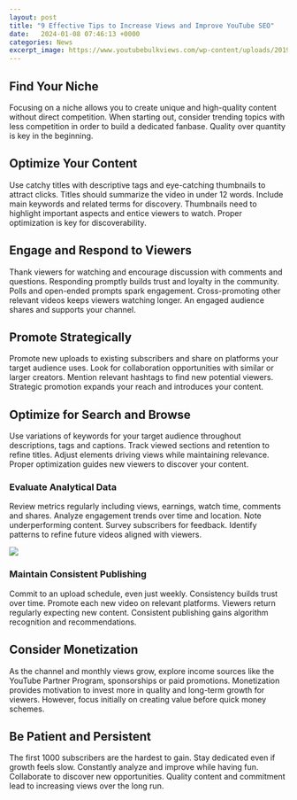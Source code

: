 ```yaml
---
layout: post
title: "9 Effective Tips to Increase Views and Improve YouTube SEO"
date:   2024-01-08 07:46:13 +0000
categories: News
excerpt_image: https://www.youtubebulkviews.com/wp-content/uploads/2019/06/9-Ways-to-Increase-YouTube-Views.png
---
```

## Find Your Niche 
Focusing on a niche allows you to create unique and high-quality content without direct competition. When starting out, consider trending topics with less competition in order to build a dedicated fanbase. Quality over quantity is key in the beginning.

## Optimize Your Content
Use catchy titles with descriptive tags and eye-catching thumbnails to attract clicks. Titles should summarize the video in under 12 words. Include main keywords and related terms for discovery. Thumbnails need to highlight important aspects and entice viewers to watch. Proper optimization is key for discoverability.

## Engage and Respond to Viewers
Thank viewers for watching and encourage discussion with comments and questions. Responding promptly builds trust and loyalty in the community. Polls and open-ended prompts spark engagement. Cross-promoting other relevant videos keeps viewers watching longer. An engaged audience shares and supports your channel.

## Promote Strategically  
Promote new uploads to existing subscribers and share on platforms your target audience uses. Look for collaboration opportunities with similar or larger creators. Mention relevant hashtags to find new potential viewers. Strategic promotion expands your reach and introduces your content.

## Optimize for Search and Browse
Use variations of keywords for your target audience throughout descriptions, tags and captions. Track viewed sections and retention to refine titles. Adjust elements driving views while maintaining relevance. Proper optimization guides new viewers to discover your content.

### Evaluate Analytical Data
Review metrics regularly including views, earnings, watch time, comments and shares. Analyze engagement trends over time and location. Note underperforming content. Survey subscribers for feedback. Identify patterns to refine future videos aligned with viewers.


![](https://www.youtubebulkviews.com/wp-content/uploads/2019/06/9-Ways-to-Increase-YouTube-Views.png)
### Maintain Consistent Publishing
Commit to an upload schedule, even just weekly. Consistency builds trust over time. Promote each new video on relevant platforms. Viewers return regularly expecting new content. Consistent publishing gains algorithm recognition and recommendations.  

## Consider Monetization
As the channel and monthly views grow, explore income sources like the YouTube Partner Program, sponsorships or paid promotions. Monetization provides motivation to invest more in quality and long-term growth for viewers. However, focus initially on creating value before quick money schemes.

## Be Patient and Persistent
The first 1000 subscribers are the hardest to gain. Stay dedicated even if growth feels slow. Constantly analyze and improve while having fun. Collaborate to discover new opportunities. Quality content and commitment lead to increasing views over the long run.